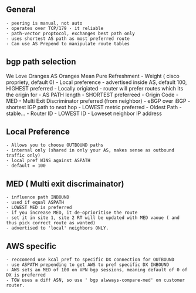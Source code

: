## General
    - peering is manual, not auto
    - operates over TCP/179 - it reliable
    - path-vector proptocol, exchanges best path only
    - uses shortest AS path as most preferred route
    - Can use AS Prepend to manipulate route tables

## bgp path selection
We Love Oranges AS Oranges Mean Pure Refreshment
    - Weight ( cisco propriety, default 0)
    - Local preference - advertised inside AS, default 100, HIGHEST preferred
    - Locally origiated - router will prefer routes which its the origin for
    - AS PATH length - SHORTEST preferreed
    - Origin Code 
    - MED - Multi Exit Discriminator preferred (from neighbor)
    - eBGP over iBGP 
    - shortest IGP path to next hop - LOWEST metric preferred
    - Oldest Path - stable...
    - Router ID - LOWEST ID
    - Loweset neighbor IP address

## Local Preference
    - Allows you to choose OUTBOUND paths
    - internal only (shared in only your AS, makes sense as outbound traffic only)
    - local pref WINS against ASPATH
    - default = 100

## MED ( Multi exit discrimainator)
    - influence path INBOUND
    - used if equal ASPATH 
    - LOWEST MED is preferred 
    - if you increase MED, it de-oprioritise the route
    - set it in site 1, site 2 RT will be updated with MED vaoue ( and thus pick correct route as wanted)
    - advertised to 'local' neighbors ONLY.

## AWS specific
    - reccomend use kcal pref to specific DX connection for OUTBOUND
    - use ASPATH prepending to get AWS to pref specific DX INBOUND
    - AWS sets an MED of 100 on VPN bgp sessions, meaning default of 0 of DX is preferred
    - TGW uses a diff ASN, so use ' bgp alwways-compare-med' on customer router.